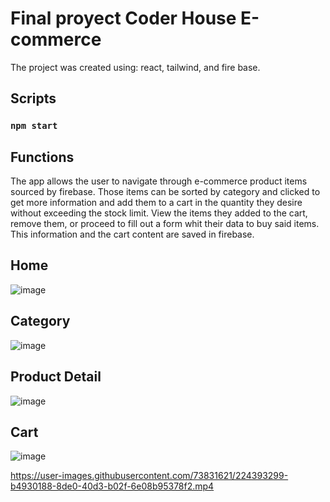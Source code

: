 # Final proyect Coder House E-commerce

The project was created using: react, tailwind, and fire base.

##  Scripts

### `npm start`


##  Functions

The app allows the user to navigate through e-commerce product items sourced by firebase. Those items can be sorted by category and clicked to get more information and add them to a cart in the quantity they desire without exceeding the stock limit. View the items they added to the cart, remove them, or proceed to fill out a form whit their data to buy said items. This information and the cart content are saved in firebase.


## Home
![image](https://user-images.githubusercontent.com/73831621/224222643-2037f999-0da0-4433-a291-e2c9ad837a6b.png)


## Category
![image](https://user-images.githubusercontent.com/73831621/224222744-5c961b40-b2fb-421c-b29a-253fbc705e6d.png)


## Product Detail
![image](https://user-images.githubusercontent.com/73831621/224222825-eb25472f-72cc-4a13-aec0-f6ee1f58f697.png)


## Cart
![image](https://user-images.githubusercontent.com/73831621/224222885-0937d441-40e8-4c57-bd95-4798848637ad.png)



https://user-images.githubusercontent.com/73831621/224393299-b4930188-8de0-40d3-b02f-6e08b95378f2.mp4

